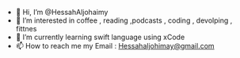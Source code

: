 - 👋 Hi, I’m @HessahAljohaimy
- 👀 I’m interested in coffee , reading ,podcasts , coding , devolping , fittnes
- 🌱 I’m currently learning swift language using xCode
- 📫 How to reach me my Email : Hessahaljohimay@gmail.com


